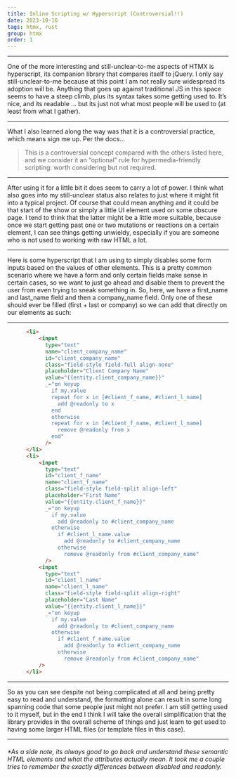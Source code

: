 ```yaml
---
title: Inline Scripting w/ Hyperscript (Controversial!!)
date: 2023-10-16
tags: htmx, rust
group: htmx
order: 1
--- 
```


---

One of the more interesting and still-unclear-to-me aspects of HTMX is hyperscript, its companion library that compares itself to jQuery. I only say still-unclear-to-me because at this point I am not really sure widespread its adoption will be. Anything that goes up against traditional JS in this space seems to have a steep climb, plus its syntax takes some getting used to. It’s nice, and its readable … but its just not what most people will be used to (at least from what I gather).

---


What I also learned along the way was that it is a controversial practice, which means sign me up. Per the docs...
> This is a controversial concept compared with the others listed here, and we consider it an “optional” rule for hypermedia-friendly scripting: worth considering but not required.


---

After using it for a little bit it does seem to carry a lot of power. I think what also goes into my still-unclear status also relates to just where it might fit into a typical project. Of course that could mean anything and it could be that start of the show or simply a little UI element used on some obscure page. I tend to think that the latter might be a little more suitable, because once we start getting past one or two mutations or reactions on a certain element, I can see things getting unwieldy, especially if you are someone who is not used to working with raw HTML a lot.

---

Here is some hyperscript that I am using to simply disables some form inputs based on the values of other elements. This is a pretty common scenario where we have a form and only certain fields make sense in certain cases, so we want to just go ahead and disable them to prevent the user from even trying to sneak something in. So, here, we have a first_name and last_name field and then a company_name field. Only one of these should ever be filled (first + last or company) so we can add that directly on our elements as such:

---

```html
      <li>
          <input 
            type="text" 
            name="client_company_name" 
            id="client_company_name"
            class="field-style field-full align-none" 
            placeholder="Client Company Name" 
            value="{{entity.client_company_name}}" 
            _="on keyup 
              if my.value 
              repeat for x in [#client_f_name, #client_l_name]
                add @readonly to x
              end
              otherwise
              repeat for x in [#client_f_name, #client_l_name]
                remove @readonly from x
              end" 
            />
      </li>
      <li>
          <input 
            type="text" 
            id="client_f_name" 
            name="client_f_name" 
            class="field-style field-split align-left" 
            placeholder="First Name" 
            value="{{entity.client_f_name}}" 
            _="on keyup 
              if my.value 
                add @readonly to #client_company_name
              otherwise
                if #client_l_name.value
                  add @readonly to #client_company_name
                otherwise
                  remove @readonly from #client_company_name"
            />
          <input 
            type="text" 
            id="client_l_name" 
            name="client_l_name" 
            class="field-style field-split align-right" 
            placeholder="Last Name" 
            value="{{entity.client_l_name}}" 
            _="on keyup 
              if my.value 
                add @readonly to #client_company_name
              otherwise
                if #client_f_name.value
                  add @readonly to #client_company_name
                otherwise
                  remove @readonly from #client_company_name"
          />
      </li>
```

---

So as you can see despite not being complicated at all and being pretty easy to read and understand, the formatting alone can result in some long spanning code that some people just might not prefer. I am still getting used to it myself, but in the end I think I will take the overall simplification that the library provides in the overall scheme of things and just learn to get used to having some larger HTML files (or template files in this case).

---

<h6>*As a side note, its always good to go back and understand these semantic HTML elements and what the attributes actually mean. It took me a couple tries to remember the exactly differences between disabled and readonly.</h6>